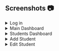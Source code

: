 ## Screenshots :camera:

<details>
  <summary>Log in</summary>
  <img src="https://res.cloudinary.com/dnbruhgqr/image/upload/v1684518665/Github%20ScreenShots/AdminLogin_xkgvxe.png"
   style="height: 400px; width:400px;"/>
  <img src="https://res.cloudinary.com/dnbruhgqr/image/upload/v1684518665/Github%20ScreenShots/studentlogin_eqf3ws.png"
   style="height: 400px; width:400px;"/>
</details>

<details>
  <summary>Main Dashboard</summary>
  <img src="https://res.cloudinary.com/dnbruhgqr/image/upload/v1684518666/Github%20ScreenShots/main-dashboard_fqoqo9.png"/>
</details>

<details>
  <summary>Students Dashboard</summary>
  <img src="https://res.cloudinary.com/dnbruhgqr/image/upload/v1684518666/Github%20ScreenShots/student-dashboard_vy2kuz.png"/>
</details>

<details>
  <summary>Add Student</summary>
</details>

<details>
  <summary>Edit Student</summary>
  <img src="https://res.cloudinary.com/dnbruhgqr/image/upload/v1684521699/Github%20ScreenShots/editstudent_lfhceh.png"/>
</details>



